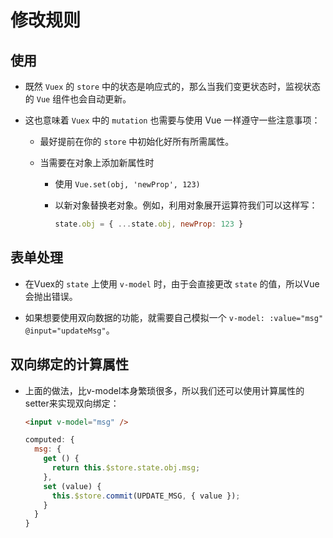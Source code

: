 # 修改规则

## 使用

*   既然 `Vuex` 的 `store` 中的状态是响应式的，那么当我们变更状态时，监视状态的 `Vue` 组件也会自动更新。

*   这也意味着 `Vuex` 中的 `mutation` 也需要与使用 Vue 一样遵守一些注意事项：

    *   最好提前在你的 `store` 中初始化好所有所需属性。

    *   当需要在对象上添加新属性时

        *   使用 `Vue.set(obj, 'newProp', 123)`

        *   以新对象替换老对象。例如，利用对象展开运算符我们可以这样写：

            ```javascript
            state.obj = { ...state.obj, newProp: 123 }
            ```

## 表单处理

*   在Vuex的 `state` 上使用 `v-model` 时，由于会直接更改 `state` 的值，所以Vue会抛出错误。

*   如果想要使用双向数据的功能，就需要自己模拟一个 `v-model: :value="msg"`  `@input="updateMsg"`。

## 双向绑定的计算属性

*   上面的做法，比v-model本身繁琐很多，所以我们还可以使用计算属性的setter来实现双向绑定：

    ```html
    <input v-model="msg" />
    ```

    ```javascript
    computed: {
      msg: {
        get () {
          return this.$store.state.obj.msg;
        },
        set (value) {
          this.$store.commit(UPDATE_MSG, { value });
        }
      }
    }
    ```
